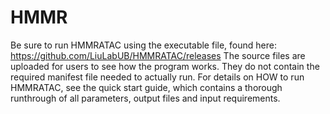 # HMMR
Be sure to run HMMRATAC using the executable file, found here: 
https://github.com/LiuLabUB/HMMRATAC/releases
The source files are uploaded for users to see how the program works.  They do not contain the required manifest file needed to actually run.  For details on HOW to run HMMRATAC, see the quick start guide, which contains a thorough runthrough of all parameters, output files and input requirements.
